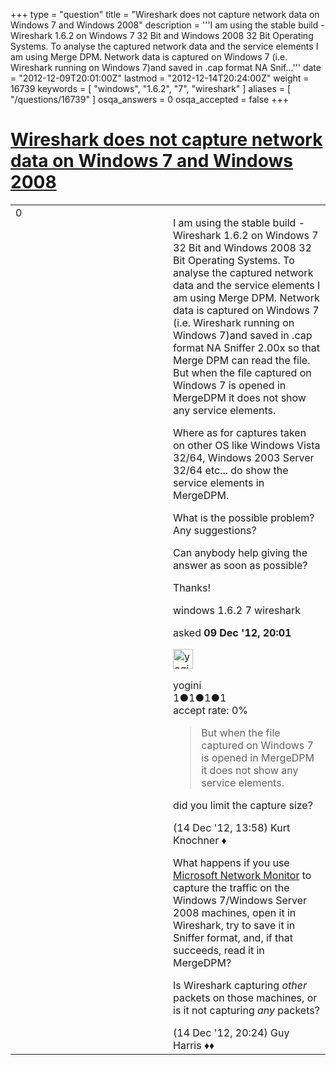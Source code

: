 +++
type = "question"
title = "Wireshark does not capture network data on Windows 7 and Windows 2008"
description = '''I am using the stable build - Wireshark 1.6.2 on Windows 7 32 Bit and Windows 2008 32 Bit Operating Systems. To analyse the captured network data and the service elements I am using Merge DPM. Network data is captured on Windows 7 (i.e. Wireshark running on Windows 7)and saved in .cap format NA Snif...'''
date = "2012-12-09T20:01:00Z"
lastmod = "2012-12-14T20:24:00Z"
weight = 16739
keywords = [ "windows", "1.6.2", "7", "wireshark" ]
aliases = [ "/questions/16739" ]
osqa_answers = 0
osqa_accepted = false
+++

<div class="headNormal">

# [Wireshark does not capture network data on Windows 7 and Windows 2008](/questions/16739/wireshark-does-not-capture-network-data-on-windows-7-and-windows-2008)

</div>

<div id="main-body">

<div id="askform">

<table id="question-table" style="width:100%;"><colgroup><col style="width: 50%" /><col style="width: 50%" /></colgroup><tbody><tr class="odd"><td style="width: 30px; vertical-align: top"><div class="vote-buttons"><span id="post-16739-upvote" class="ajax-command post-vote up" rel="nofollow" title="I like this post (click again to cancel)"> </span><div id="post-16739-score" class="post-score" title="current number of votes">0</div><span id="post-16739-downvote" class="ajax-command post-vote down" rel="nofollow" title="I dont like this post (click again to cancel)"> </span> <span id="favorite-mark" class="ajax-command favorite-mark" rel="nofollow" title="mark/unmark this question as favorite (click again to cancel)"> </span><div id="favorite-count" class="favorite-count"></div></div></td><td><div id="item-right"><div class="question-body"><p>I am using the stable build - Wireshark 1.6.2 on Windows 7 32 Bit and Windows 2008 32 Bit Operating Systems. To analyse the captured network data and the service elements I am using Merge DPM. Network data is captured on Windows 7 (i.e. Wireshark running on Windows 7)and saved in .cap format NA Sniffer 2.00x so that Merge DPM can read the file. But when the file captured on Windows 7 is opened in MergeDPM it does not show any service elements.</p><p>Where as for captures taken on other OS like Windows Vista 32/64, Windows 2003 Server 32/64 etc... do show the service elements in MergeDPM.</p><p>What is the possible problem? Any suggestions?</p><p>Can anybody help giving the answer as soon as possible?</p><p>Thanks!</p></div><div id="question-tags" class="tags-container tags"><span class="post-tag tag-link-windows" rel="tag" title="see questions tagged &#39;windows&#39;">windows</span> <span class="post-tag tag-link-1.6.2" rel="tag" title="see questions tagged &#39;1.6.2&#39;">1.6.2</span> <span class="post-tag tag-link-7" rel="tag" title="see questions tagged &#39;7&#39;">7</span> <span class="post-tag tag-link-wireshark" rel="tag" title="see questions tagged &#39;wireshark&#39;">wireshark</span></div><div id="question-controls" class="post-controls"></div><div class="post-update-info-container"><div class="post-update-info post-update-info-user"><p>asked <strong>09 Dec '12, 20:01</strong></p><img src="https://secure.gravatar.com/avatar/c7e7df90e3cf2ce7787ea705ebbf12e9?s=32&amp;d=identicon&amp;r=g" class="gravatar" width="32" height="32" alt="yogini&#39;s gravatar image" /><p><span>yogini</span><br />
<span class="score" title="1 reputation points">1</span><span title="1 badges"><span class="badge1">●</span><span class="badgecount">1</span></span><span title="1 badges"><span class="silver">●</span><span class="badgecount">1</span></span><span title="1 badges"><span class="bronze">●</span><span class="badgecount">1</span></span><br />
<span class="accept_rate" title="Rate of the user&#39;s accepted answers">accept rate:</span> <span title="yogini has no accepted answers">0%</span></p></div></div><div id="comments-container-16739" class="comments-container"><span id="16921"></span><div id="comment-16921" class="comment"><div id="post-16921-score" class="comment-score"></div><div class="comment-text"><blockquote><p>But when the file captured on Windows 7 is opened in MergeDPM it does not show any service elements.</p></blockquote><p>did you limit the capture size?</p></div><div id="comment-16921-info" class="comment-info"><span class="comment-age">(14 Dec '12, 13:58)</span> <span class="comment-user userinfo">Kurt Knochner ♦</span></div></div><span id="16922"></span><div id="comment-16922" class="comment"><div id="post-16922-score" class="comment-score"></div><div class="comment-text"><p>What happens if you use <a href="http://www.microsoft.com/en-us/download/details.aspx?id=4865">Microsoft Network Monitor</a> to capture the traffic on the Windows 7/Windows Server 2008 machines, open it in Wireshark, try to save it in Sniffer format, and, if that succeeds, read it in MergeDPM?</p><p>Is Wireshark capturing <em>other</em> packets on those machines, or is it not capturing <em>any</em> packets?</p></div><div id="comment-16922-info" class="comment-info"><span class="comment-age">(14 Dec '12, 20:24)</span> <span class="comment-user userinfo">Guy Harris ♦♦</span></div></div></div><div id="comment-tools-16739" class="comment-tools"></div><div class="clear"></div><div id="comment-16739-form-container" class="comment-form-container"></div><div class="clear"></div></div></td></tr></tbody></table>

</div>

</div>

